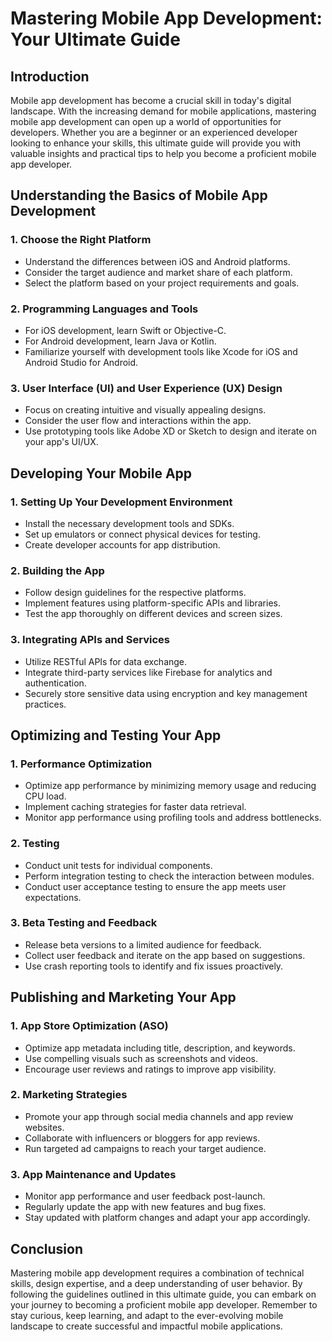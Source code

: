 # Mastering Mobile App Development: Your Ultimate Guide

## Introduction

Mobile app development has become a crucial skill in today's digital landscape. With the increasing demand for mobile applications, mastering mobile app development can open up a world of opportunities for developers. Whether you are a beginner or an experienced developer looking to enhance your skills, this ultimate guide will provide you with valuable insights and practical tips to help you become a proficient mobile app developer.

## Understanding the Basics of Mobile App Development

### 1. Choose the Right Platform

- Understand the differences between iOS and Android platforms.
- Consider the target audience and market share of each platform.
- Select the platform based on your project requirements and goals.

### 2. Programming Languages and Tools

- For iOS development, learn Swift or Objective-C.
- For Android development, learn Java or Kotlin.
- Familiarize yourself with development tools like Xcode for iOS and Android Studio for Android.

### 3. User Interface (UI) and User Experience (UX) Design

- Focus on creating intuitive and visually appealing designs.
- Consider the user flow and interactions within the app.
- Use prototyping tools like Adobe XD or Sketch to design and iterate on your app's UI/UX.

## Developing Your Mobile App

### 1. Setting Up Your Development Environment

- Install the necessary development tools and SDKs.
- Set up emulators or connect physical devices for testing.
- Create developer accounts for app distribution.

### 2. Building the App

- Follow design guidelines for the respective platforms.
- Implement features using platform-specific APIs and libraries.
- Test the app thoroughly on different devices and screen sizes.

### 3. Integrating APIs and Services

- Utilize RESTful APIs for data exchange.
- Integrate third-party services like Firebase for analytics and authentication.
- Securely store sensitive data using encryption and key management practices.

## Optimizing and Testing Your App

### 1. Performance Optimization

- Optimize app performance by minimizing memory usage and reducing CPU load.
- Implement caching strategies for faster data retrieval.
- Monitor app performance using profiling tools and address bottlenecks.

### 2. Testing

- Conduct unit tests for individual components.
- Perform integration testing to check the interaction between modules.
- Conduct user acceptance testing to ensure the app meets user expectations.

### 3. Beta Testing and Feedback

- Release beta versions to a limited audience for feedback.
- Collect user feedback and iterate on the app based on suggestions.
- Use crash reporting tools to identify and fix issues proactively.

## Publishing and Marketing Your App

### 1. App Store Optimization (ASO)

- Optimize app metadata including title, description, and keywords.
- Use compelling visuals such as screenshots and videos.
- Encourage user reviews and ratings to improve app visibility.

### 2. Marketing Strategies

- Promote your app through social media channels and app review websites.
- Collaborate with influencers or bloggers for app reviews.
- Run targeted ad campaigns to reach your target audience.

### 3. App Maintenance and Updates

- Monitor app performance and user feedback post-launch.
- Regularly update the app with new features and bug fixes.
- Stay updated with platform changes and adapt your app accordingly.

## Conclusion

Mastering mobile app development requires a combination of technical skills, design expertise, and a deep understanding of user behavior. By following the guidelines outlined in this ultimate guide, you can embark on your journey to becoming a proficient mobile app developer. Remember to stay curious, keep learning, and adapt to the ever-evolving mobile landscape to create successful and impactful mobile applications.